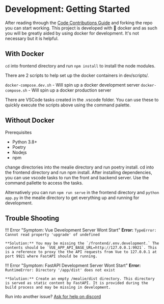 # Development: Getting Started

After reading through the [Code Contributions Guide](https://hay-kot.github.io/mealie/contributors/developers-guide/code-contributions/) and forking the repo you can start working. This project is developed with :whale: docker and as such you will be greatly aided by using docker for development. It's not necessary but it is helpful.

## With Docker
`cd` into frontend directory and run `npm install` to install the node modules. 

There are 2 scripts to help set up the docker containers in dev/scripts/. 

`docker-compose.dev.sh` - Will spin up a docker development server
`docker-compose.sh` - Will spin up a docker production server

There are VSCode tasks created in the .vscode folder. You can use these to quickly execute the scripts above using the command palette.


## Without Docker
Prerequisites

- Python 3.8+
- Poetry
- Nodejs
- npm

change directories into the mealie directory and run poetry install. cd into the frontend directory and run npm install. After installing dependencies, you can use vscode tasks to run the front and backend server. Use the command pallette to access the tasks. 

Alternatively you can run `npm run serve` in the frontend directory and `python app.py` in the mealie directory to get everything up and running for development. 

## Trouble Shooting

!!! Error "Symptom: Vue Development Server Wont Start"
    **Error:** `TypeError: Cannot read property 'upgrade' of undefined`

    **Solution:** You may be missing the `/frontend/.env.development.` The contents should be `VUE_APP_API_BASE_URL=http://127.0.0.1:9921`. This is a reference to proxy the the API requests from Vue to 127.0.0.1 at port 9921 where FastAPI should be running.

!!! Error "Symptom: FastAPI Development Server Wont Start"
    **Error:** `RuntimeError: Directory '/app/dist' does not exist`

    **Solution:** Create an empty /mealie/dist directory. This directory is served as static content by FastAPI. It is provided during the build process and may be missing in development. 

Run into another issue? [Ask for help on discord](https://discord.gg/R6QDyJgbD2)